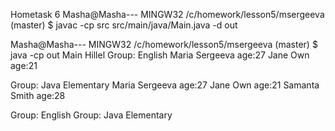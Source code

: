 Hometask 6
Masha@Masha--- MINGW32 /c/homework/lesson5/msergeeva (master)
$ javac -cp src src/main/java/Main.java -d out

Masha@Masha--- MINGW32 /c/homework/lesson5/msergeeva (master)
$ java -cp out Main
Hillel
Group: English
 Maria Sergeeva age:27
 Jane Own age:21

Group: Java Elementary
 Maria Sergeeva age:27
 Jane Own age:21
 Samanta Smith age:28

Group: English
Group: Java Elementary



